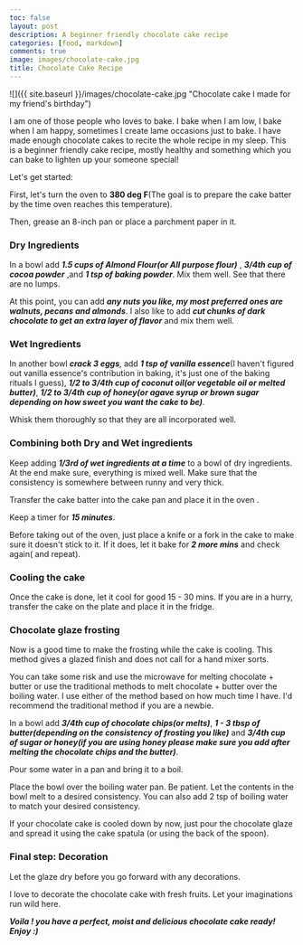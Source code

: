 ```yaml
---
toc: false
layout: post
description: A beginner friendly chocolate cake recipe
categories: [food, markdown]
comments: true
image: images/chocolate-cake.jpg
title: Chocolate Cake Recipe 
---
```


![]({{ site.baseurl }}/images/chocolate-cake.jpg "Chocolate cake I made for my friend's birthday")

I am one of those people who loves to bake. I bake when I am low, I bake when I am happy, sometimes I create lame occasions just to bake. I have made enough chocolate cakes to recite the whole recipe in my sleep. This is a beginner friendly cake recipe, mostly healthy and something which you can bake to lighten up your someone special!

Let's get started:

First, let's turn the oven to **380 deg F**(The goal is to prepare the cake batter by the time oven reaches this temperature).

Then, grease an 8-inch pan or place a parchment paper in it. 

### **Dry Ingredients**


In a bowl add __*1.5 cups of Almond Flour(or All purpose flour)*__ , __*3/4th cup of cocoa powder*__ ,and __*1 tsp of baking powder*__. 
Mix them well. See that there are no lumps.

At this point, you can add __*any nuts you like, my most preferred ones are walnuts, pecans and almonds*__. I also like to add __*cut chunks of dark chocolate to get an extra layer of flavor*__ and mix them well.

### **Wet Ingredients**

In another bowl __*crack 3 eggs*__, add __*1 tsp of vanilla essence*__(I haven't figured out vanilla essence's contribution in baking, it's just one of the baking rituals I guess), __*1/2 to 3/4th cup of coconut oil(or vegetable oil or melted butter)*__, __*1/2 to 3/4th cup of honey(or agave syrup or brown sugar depending on how sweet you want the cake to be)*__. 

Whisk them thoroughly so that they are all incorporated well.


### **Combining both Dry and Wet ingredients**

Keep adding __*1/3rd of wet ingredients at a time*__ to a bowl of dry ingredients. At the end make sure, everything is mixed well. Make sure that the consistency is somewhere between runny and very thick. 

Transfer the cake batter into the cake pan and place it in the oven . 

Keep a timer for __*15 minutes*__. 

Before taking out of the oven, just place a knife or a fork in the cake to make sure it doesn't stick to it. If it does, let it bake for __*2 more mins*__ and check again( and repeat).


### **Cooling the cake**

Once the cake is done, let it cool for good 15 - 30 mins. If you are in a hurry, transfer the cake on the plate and place it in the fridge. 


### **Chocolate glaze frosting**

Now is a good time to make the frosting while the cake is cooling. This method gives a glazed finish and does not call for a hand mixer sorts. 

You can take some risk and use the microwave for melting chocolate + butter or use the traditional methods to melt chocolate + butter over the boiling water. I use either of the method based on how much time I have. I'd recommend the traditional method if  you are a newbie. 

In a bowl add __*3/4th cup of chocolate chips(or melts)*__, __*1 - 3 tbsp of butter(depending on the consistency of frosting you like)*__ and __*3/4th cup of sugar or honey(if you are using honey please make sure you add after melting the chocolate chips and the butter)*__.

Pour some water in a pan and bring it to a boil.

Place the bowl over the boiling water pan. Be patient. Let the contents in the bowl melt to a desired consistency. You can also add 2 tsp of boiling water to match your desired consistency.

If your chocolate cake is cooled down by now, just pour the chocolate glaze and spread it using the cake spatula (or using the back of the spoon). 

### **Final step: Decoration**


Let the glaze dry before you go forward with any decorations. 

I love to decorate the chocolate cake with fresh fruits. Let your imaginations run wild here. 

__*Voila ! you have a perfect, moist and delicious chocolate cake ready! Enjoy :)*__